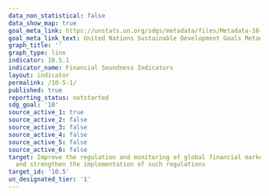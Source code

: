```yaml
---
data_non_statistical: false
data_show_map: true
goal_meta_link: https://unstats.un.org/sdgs/metadata/files/Metadata-10-05-01.pdf
goal_meta_link_text: United Nations Sustainable Development Goals Metadata (pdf 865kB)
graph_title: ''
graph_type: line
indicator: 10.5.1
indicator_name: Financial Soundness Indicators
layout: indicator
permalink: /10-5-1/
published: true
reporting_status: notstarted
sdg_goal: '10'
source_active_1: true
source_active_2: false
source_active_3: false
source_active_4: false
source_active_5: false
source_active_6: false
target: Improve the regulation and monitoring of global financial markets and institutions
  and strengthen the implementation of such regulations
target_id: '10.5'
un_designated_tier: '1'
---
```


